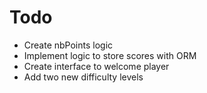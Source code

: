 # Todo

- Create nbPoints logic
- Implement logic to store scores with ORM
- Create interface to welcome player
- Add two new difficulty levels